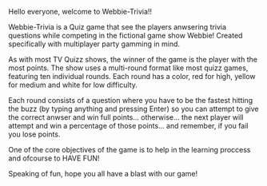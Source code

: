 Hello everyone, welcome to Webbie-Trivia!!

  Webbie-Trivia is a Quiz game that see the players anwsering trivia questions while competing in the fictional game show Webbie!
Created specifically with multiplayer party gamming in mind.

  As with most TV Quizz shows, the winner of the game is the player with the most points. The show uses a multi-round format like most quizz games,
featuring ten individual rounds. Each round has a color, red for high, yellow for medium and white for low difficulty.

  Each round consists of a question where you have to be the fastest hitting the buzz (by typing anything and pressing Enter) so you can attempt
to give the correct anwser and win full points... otherwise... the next player will attempt and win a percentage of those points... and remember,
if you fail you lose points.

  One of the core objectives of the game is to help in the learning proccess and ofcourse to HAVE FUN! 
  
  Speaking of fun, hope you all have a blast with our game!
  
